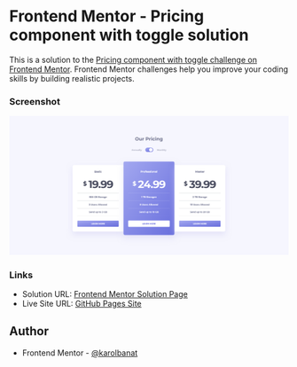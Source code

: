 # Frontend Mentor - Pricing component with toggle solution

This is a solution to the [Pricing component with toggle challenge on Frontend Mentor](https://www.frontendmentor.io/challenges/pricing-component-with-toggle-8vPwRMIC). Frontend Mentor challenges help you improve your coding skills by building realistic projects.

### Screenshot

![](./screenshot.png)

### Links

- Solution URL: [Frontend Mentor Solution Page](https://www.frontendmentor.io/solutions/pricing-component-with-toggle-vgRVsWa59C)
- Live Site URL: [GitHub Pages Site](https://karolbanat.github.io/pricing-component-with-toggle/)

## Author

- Frontend Mentor - [@karolbanat](https://www.frontendmentor.io/profile/yourusername)
